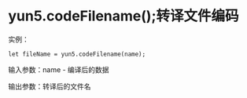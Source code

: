 # yun5.codeFilename\(\);转译文件编码

实例：

```text
let fileName = yun5.codeFilename(name);
```

输入参数：name - 编译后的数据

输出参数：转译后的文件名

